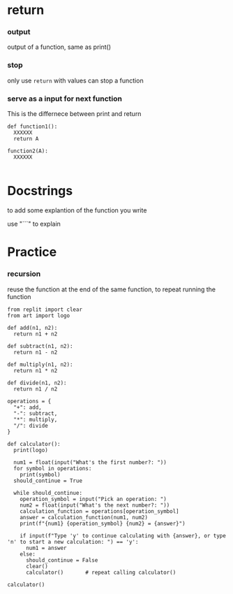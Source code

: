 # return 

### output
output of a function, same as print()

### stop 
only use ``` return ``` with values can stop a function

### serve as a input for next function 
This is the differnece between print and return
```
def function1():
  XXXXXX
  return A

function2(A):
  XXXXXX
  
```

# Docstrings

to add some explantion of the function you write

 use "```" to explain  

# Practice

### recursion 
reuse the function at the end of the same function, to repeat running the function
 
```
from replit import clear
from art import logo

def add(n1, n2):
  return n1 + n2

def subtract(n1, n2):
  return n1 - n2

def multiply(n1, n2):
  return n1 * n2

def divide(n1, n2):
  return n1 / n2

operations = {
  "+": add,
  "-": subtract,
  "*": multiply,
  "/": divide
}

def calculator():
  print(logo)

  num1 = float(input("What's the first number?: "))
  for symbol in operations:
    print(symbol)
  should_continue = True
 
  while should_continue:
    operation_symbol = input("Pick an operation: ")
    num2 = float(input("What's the next number?: "))
    calculation_function = operations[operation_symbol]
    answer = calculation_function(num1, num2)
    print(f"{num1} {operation_symbol} {num2} = {answer}")

    if input(f"Type 'y' to continue calculating with {answer}, or type 'n' to start a new calculation: ") == 'y':
      num1 = answer
    else:
      should_continue = False
      clear()
      calculator()       # repeat calling calculator()         

calculator()

```
